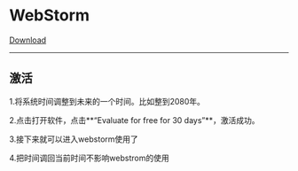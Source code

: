 # WebStorm 

[Download](https://www.jetbrains.com/webstorm/)

***

## 激活

1.将系统时间调整到未来的一个时间。比如整到2080年。

2.点击打开软件，点击**“Evaluate for free for 30 days”**，激活成功。

3.接下来就可以进入webstorm使用了

4.把时间调回当前时间不影响webstrom的使用



